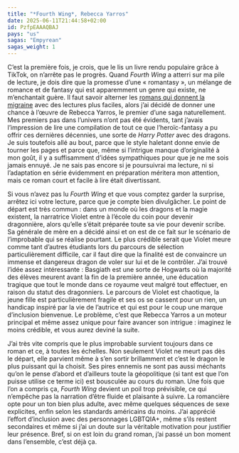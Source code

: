 ```yaml
---
title: "*Fourth Wing*, Rebecca Yarros"
date: 2025-06-11T21:44:58+02:00
id: PzfpEAAAQBAJ
pays: "us"
sagas: "Empyrean"
sagas_weight: 1
---
```


C’est la première fois, je crois, que le lis un livre rendu populaire grâce à TikTok, on n’arrête pas le progrès. Quand *Fourth Wing* a atterri sur ma pile de lecture, je dois dire que la promesse d’une « romantasy », un mélange de romance et de fantasy qui est apparemment un genre qui existe, ne m’enchantait guère. Il faut savoir alterner les [romans qui donnent la migraine](/sagas/le-livre-des-martyrs/) avec des lectures plus faciles, alors j’ai décidé de donner une chance à l’œuvre de Rebecca Yarros, le premier d’une saga naturellement. Mes premiers pas dans l’univers n’ont pas été évidents, tant j’avais l’impression de lire une compilation de tout ce que l’heroïc-fantasy a pu offrir ces dernières décennies, une sorte de *Harry Potter* avec des dragons. Je suis toutefois allé au bout, parce que le style haletant donne envie de tourner les pages et parce que, même si l’intrigue manque d’originalité à mon goût, il y a suffisamment d’idées sympathiques pour que je ne me sois jamais ennuyé. Je ne sais pas encore si je poursuivrai ma lecture, ni si l’adaptation en série évidemment en préparation méritera mon attention, mais ce roman court et facile à lire était divertissant.

Si vous n’avez pas lu *Fourth Wing* et que vous comptez garder la surprise, arrêtez ici votre lecture, parce que je compte bien divulgâcher. Le point de départ est très commun : dans un monde où les dragons et la magie existent, la narratrice Violet entre à l’école du coin pour devenir dragonnière, alors qu’elle s’était préparée toute sa vie pour devenir scribe. Sa générale de mère en a décidé ainsi et on est de ce fait sur le scénario de l’improbable qui se réalise pourtant. Le plus crédible serait que Violet meure comme tant d’autres étudiants lors du parcours de sélection particulièrement difficile, car il faut dire que la finalité est de convaincre un immense et dangereux dragon de voler sur lui et de le contrôler. J’ai trouvé l’idée assez intéressante : Basgiath est une sorte de Hogwarts où la majorité des élèves meurent avant la fin de la première année, une éducation tragique que tout le monde dans ce royaume veut malgré tout effectuer, en raison du statut des dragonniers. Le parcours de Violet est chaotique, la jeune fille est particulièrement fragile et ses os se cassent pour un rien, un handicap inspiré par la vie de l’autrice et qui est pour le coup une marque d’inclusion bienvenue. Le problème, c’est que Rebecca Yarros a un moteur principal et même assez unique pour faire avancer son intrigue : imaginez le moins crédible, et vous aurez deviné la suite.

J’ai très vite compris que le plus improbable survient toujours dans ce roman et ce, à toutes les échelles. Non seulement Violet ne meurt pas dès le départ, elle parvient même à s’en sortir brillamment et c’est le dragon le plus puissant qui la choisit. Ses pires ennemis ne sont pas aussi méchants qu’on le pense d’abord et d’ailleurs toute la géopolitique (si tant est que l’on puisse utilise ce terme ici) est bousculée au cours du roman. Une fois que l’on a compris ça, *Fourth Wing* devient un poil trop prévisible, ce qui n’empêche pas la narration d’être fluide et plaisante à suivre. La romancière opte pour un ton bien plus adulte, avec même quelques séquences de sexe explicites, enfin selon les standards américains du moins. J’ai apprécié l’effort d’inclusion avec des personnages LGBTQIA+, même s’ils restent secondaires et même si j’ai un doute sur la véritable motivation pour justifier leur présence. Bref, si on est loin du grand roman, j’ai passé un bon moment dans l’ensemble, c’est déjà ça.